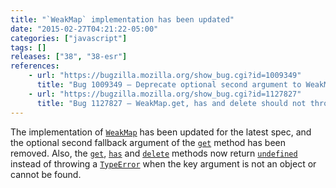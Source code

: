 ```yaml
---
title: "`WeakMap` implementation has been updated"
date: "2015-02-27T04:21:22-05:00"
categories: ["javascript"]
tags: []
releases: ["38", "38-esr"]
references:
    - url: "https://bugzilla.mozilla.org/show_bug.cgi?id=1009349"
      title: "Bug 1009349 – Deprecate optional second argument to WeakMap.prototype.get"
    - url: "https://bugzilla.mozilla.org/show_bug.cgi?id=1127827"
      title: "Bug 1127827 – WeakMap.get, has and delete should not throw when key param is not an object"
---
```

The implementation of [`WeakMap`](https://developer.mozilla.org/docs/Web/JavaScript/Reference/Global_Objects/WeakMap) has been updated for the latest spec, and the optional second fallback argument of the [`get`](https://developer.mozilla.org/docs/Web/JavaScript/Reference/Global_Objects/WeakMap/get) method has been removed. Also, the [`get`](https://developer.mozilla.org/docs/Web/JavaScript/Reference/Global_Objects/WeakMap/get), [`has`](https://developer.mozilla.org/docs/Web/JavaScript/Reference/Global_Objects/WeakMap/has) and [`delete`](https://developer.mozilla.org/docs/Web/JavaScript/Reference/Global_Objects/WeakMap/delete) methods now return [`undefined`](https://developer.mozilla.org/docs/Web/JavaScript/Reference/Global_Objects/undefined) instead of throwing a [`TypeError`](https://developer.mozilla.org/docs/Web/JavaScript/Reference/Global_Objects/TypeError) when the key argument is not an object or cannot be found.
